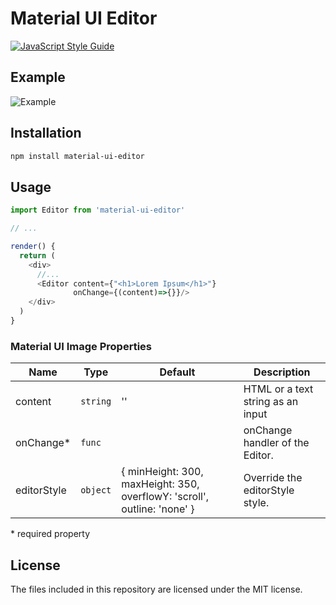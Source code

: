 # Material UI Editor
[![JavaScript Style Guide](https://img.shields.io/badge/code_style-standard-brightgreen.svg)](https://standardjs.com)


## Example
![Example](demo.png)

## Installation

```sh
npm install material-ui-editor
```

## Usage


```js
import Editor from 'material-ui-editor'

// ...

render() {
  return (
    <div>
      //...
      <Editor content={"<h1>Lorem Ipsum</h1>"}
              onChange={(content)=>{}}/>
    </div>
  )
}
```

### Material UI Image Properties

|Name               |Type        |Default                                                                     |Description
|-------------------|------------|----------------------------------------------------------------------------|--------------------------------
|content            | `string`   | ''                                                                         | HTML or a text string as an input
|onChange*          | `func`     |                                                                            | onChange handler of the Editor.
|editorStyle        | `object`   | { minHeight: 300, maxHeight: 350, overflowY: 'scroll', outline: 'none' }   | Override the editorStyle style.

\* required property

## License

The files included in this repository are licensed under the MIT license.
